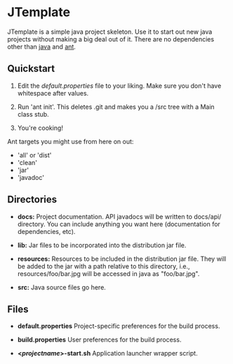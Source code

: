JTemplate
=========

JTemplate is a simple java project skeleton. Use it to start out new java
projects without making a big deal out of it. There are no dependencies other
than [java][] and [ant][].

[java]:       http://sun.java.com/      "Java"
[ant]:        http://ant.apache.org/    "ant"

Quickstart
----------

1.  Edit the _default.properties_ file to your liking.  Make sure you don't have
    whitespace after values.

2.  Run 'ant init'.  This deletes .git and makes you a /src tree with a 
    Main class stub.

3.  You're cooking!

Ant targets you might use from here on out: 

+ 'all' or 'dist'
+ 'clean'
+ 'jar'
+ 'javadoc'

Directories
-----------
    
+ __docs:__ Project documentation. API javadocs will be written to docs/api/ 
  directory. You can include anything you want here (documentation for 
  dependencies, etc).  

+ __lib:__ Jar files to be incorporated into the distribution jar file.

+ __resources:__ Resources to be included in the distribution jar file.  They 
  will be added to the jar with a path relative to this directory, i.e., 
  resources/foo/bar.jpg will be accessed in java as "foo/bar.jpg".

+ __src:__ Java source files go here.

Files
-----

+ __default.properties__ Project-specific preferences for the build process.

+ __build.properties__ User preferences for the build process.

+ __&lt;<i>projectname</i>&gt;-start.sh__ Application launcher wrapper script.
